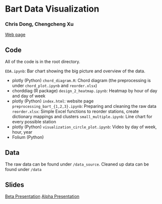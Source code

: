 # Bart Data Visualization

### Chris Dong, Chengcheng Xu

[Web page](https://dongchris.github.io/bart-data-visualization/)

## Code

All of the code is in the root directory. 

`EDA.ipynb`: Bar chart showing the big picture and overview of the data.    
- plotly (Python)
`chord_diagram.R`: Chord diagram (the preprocessing is under `chord_plot.ipynb` and `reorder.xlsx`)    
- chorddiag (R package)
`design_2_heatmap.ipynb`: Heatmap by hour of day and day of week    
- plotly (Python)
`index.html`: website page
`preprocessing_bart_{1,2,3}.ipynb`: Preparing and cleaning the raw data
`reorder.xlsx`: Simple Excel functions to reorder stations, create dictionary mappings and clusters
`small_multiple.ipynb`: Line chart for every possible station
- plotly (Python)
`visualization_circle_plot.ipynb`: Video by day of week, hour, year
- Folium (Python)

## Data

The raw data can be found under `/data_source`. Cleaned up data can be found under `/data`

## Slides

[Beta Presentation](https://github.com/dongchris/bart-data-visualization/blob/master/slides/Bart_4_26_Alpha.pdf)
[Alpha Presentation](https://github.com/dongchris/bart-data-visualization/blob/master/slides/Bart_5_18_Beta.pdf)
